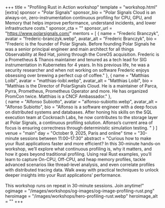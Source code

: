 +++
title = "Profiling Rust in Action workshop"
template = "workshop.html"
[extra]
  sponsor = "Polar Signals"
  sponsor_bio = "Polar Signals Cloud is an always-on, zero-instrumentation continuous profiling for CPU, GPU, and Memory that helps improve performance, understand incidents, and lower infrastructure costs."
  sponsor_cta = ""
  sponsor_url = "https://www.polarsignals.com/"
    mentors = [
    { name = "Frederic Branczyk", avatar = "frederic-branczyk.webp", avatar_alt = "Frederic Branczyk",  bio = "Frederic is the founder of Polar Signals. Before founding Polar Signals he was a senior principal engineer and main architect for all things Observability at Red Hat, joining through the CoreOS acquisition. Frederic is a Prometheus & Thanos maintainer and tenured as a tech lead for SIG instrumentation in Kubernetes for 4 years. In his previous life, he was a security researcher and when not working on software Frederic enjoys obsessing over brewing a perfect cup of coffee." },
    { name = "Matthias Loibl", avatar = "matthias-loibl.webp", avatar_alt = "Matthias Loibl",  bio = "Matthias is the Director of PolarSignals Cloud. He is a maintainer of Parca, Pyrra, Prometheus, Prometheus Operator and more. He has organized PromCon twice. Matthias is a CNCF Ambassador." },    
    { name = "Alfonso Subiotto", avatar = "alfonso-subiotto.webp", avatar_alt = "Alfonso Subiotto",  bio = "Alfonso is a software engineer with a deep focus on distributed systems and databases. After honing his skills on the SQL execution team at Cockroach Labs, he now contributes to the storage layer at Polar Signals, a continuous profiling solution. Alfonso’s current area of focus is ensuring correctness through deterministic simulation testing. " }
  ]
  venue = "main"
  day = "October 9, 2025, Paris and online"
  time = "30-minute sessions between 11:00–17:30"
  abstract = "Curious how to make your Rust applications faster and more efficient? In this 30-minute hands-on workshop, we’ll explore what continuous profiling is, why it matters, and how it goes beyond traditional profiling. Using real Rust examples, you’ll learn to capture On-CPU, Off-CPU, and heap memory profiles, tackle advanced scenarios like thread-level analysis, and even correlate profiles with distributed tracing data. Walk away with practical techniques to unlock deeper insights into your Rust applications’ performance.<br/><br/>This workshop runs on repeat in 30-minute sessions. Join anytime!"
  ogimage = "/images/workshops/og-images/og-image-profiling-rust.png"
  heroimage = "/images/workshops/hero-profiling-rust.webp"
  heroimage_alt = ""
+++
